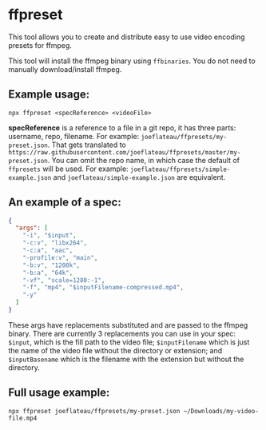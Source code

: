 # ffpreset

This tool allows you to create and distribute easy to use video encoding presets for ffmpeg.

This tool will install the ffmpeg binary using `ffbinaries`. You do not need to manually download/install ffmpeg.

## Example usage:

`npx ffpreset <specReference> <videoFile>`

**specReference** is a reference to a file in a git repo, it has three parts: username, repo, filename. For example: `joeflateau/ffpresets/my-preset.json`. That gets translated to `https://raw.githubusercontent.com/joeflateau/ffpresets/master/my-preset.json`. You can omit the repo name, in which case the default of `ffpresets` will be used. For example: `joeflateau/ffpresets/simple-example.json` and `joeflateau/simple-example.json` are equivalent. 

## An example of a spec:

```json
{
  "args": [
    "-i", "$input",
    "-c:v", "libx264",
    "-c:a", "aac",
    "-profile:v", "main",
    "-b:v", "1200k", 
    "-b:a", "64k",
    "-vf", "scale=1280:-1",
    "-f", "mp4", "$inputFilename-compressed.mp4",
    "-y"
  ]
}
```

These args have replacements substituted and are passed to the ffmpeg binary. There are currently 3 replacements you can use in your spec: `$input`, which is the fill path to the video file; `$inputFilename` which is just the name of the video file without the directory or extension; and `$inputBasename` which is the filename with the extension but without the directory.


## Full usage example:

`npx ffpreset joeflateau/ffpresets/my-preset.json ~/Downloads/my-video-file.mp4`